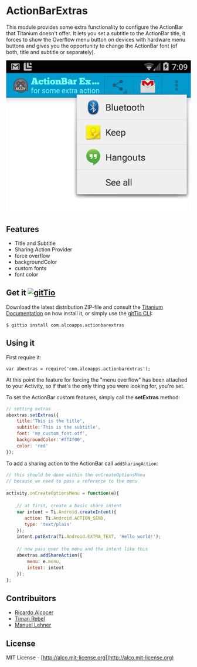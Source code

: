# ActionBarExtras

This module provides some extra functionality to configure the ActionBar that Titanium doesn't offer. It lets you set a subtitle to the ActionBar title, it forces to show the Overflow menu button on devices with hardware menu buttons and gives you the opportunity to change the ActionBar font (of both, title and subtitle or separately).

![example](documentation/example.png)

## Features
  * Title and Subtitle
  * Sharing Action Provider
  * force overflow
  * backgroundColor
  * custom fonts
  * font color

## Get it [![gitTio](http://gitt.io/badge.png)](http://gitt.io/component/com.alcoapps.actionbarextras)
Download the latest distribution ZIP-file and consult the [Titanium Documentation](http://docs.appcelerator.com/titanium/latest/#!/guide/Using_a_Module) on how install it, or simply use the [gitTio CLI](http://gitt.io/cli):

`$ gittio install com.alcoapps.actionbarextras`

## Using it

First require it:

	var abextras = require('com.alcoapps.actionbarextras');

At this point the feature for forcing the "menu overflow" has been attached to your Activity, so if that's the only thing you were looking for, you're set.

To set the ActionBar custom features, simply call the **setExtras** method:

```javascript
// setting extras
abextras.setExtras({
    title:'This is the title',
    subtitle:'This is the subtitle',
    font: 'my_custom_font.otf',
    backgroundColor:'#ff4f00',
    color: 'red'
});
```

To add a sharing action to the ActionBar call `addSharingAction`:
```javascript
// this should be done within the onCreateOptionsMenu
// because we need to pass a reference to the menu

activity.onCreateOptionsMenu = function(e){

    // at first, create a basic share intent
    var intent = Ti.Android.createIntent({
       action: Ti.Android.ACTION_SEND,
       type: 'text/plain'
    });
    intent.putExtra(Ti.Android.EXTRA_TEXT, 'Hello world!');

    // now pass over the menu and the intent like this
    abextras.addShareAction({
        menu: e.menu,
        intent: intent
    });
};
```

## Contribuitors

* [Ricardo Alcocer](https://github.com/ricardoalcocer)
* [Timan Rebel](https://github.com/timanrebel)
* [Manuel Lehner](https://github.com/manumaticx)

## License
MIT License - [http://alco.mit-license.org](http://alco.mit-license.org)
